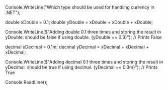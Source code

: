 Console.WriteLine("Which type should be used for handling currency in .NET");

double xDouble = 0.1;
double yDouble = xDouble + xDouble + xDouble;

Console.WriteLine($"Adding double 0.1 three times and storing the result in yDouble: should be false if using double. {yDouble == 0.3}"); // Prints False

decimal xDecimal = 0.1m;
decimal yDecimal = xDecimal + xDecimal + xDecimal;

Console.WriteLine($"Adding decimal 0.1 three times and storing the result in yDecimal: should be true if using decimal. {yDecimal == 0.3m}"); // Prints True

Console.ReadLine();
